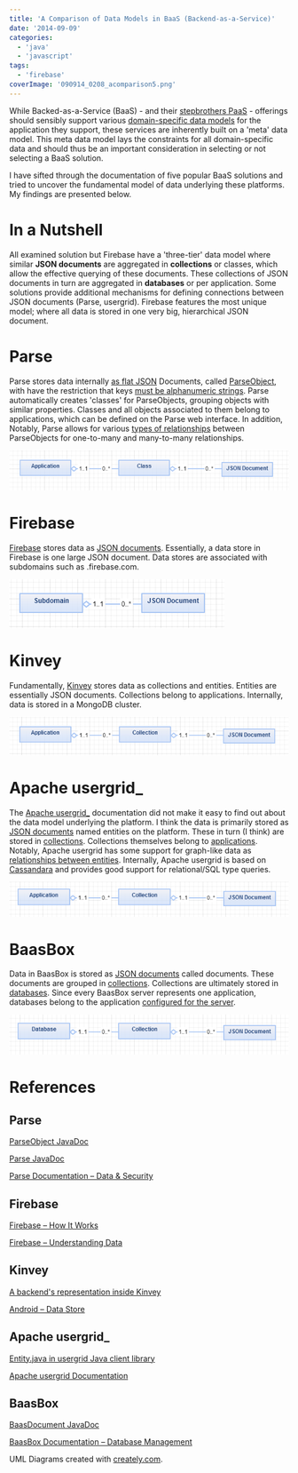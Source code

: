 ```yaml
---
title: 'A Comparison of Data Models in BaaS (Backend-as-a-Service)'
date: '2014-09-09'
categories:
  - 'java'
  - 'javascript'
tags:
  - 'firebase'
coverImage: '090914_0208_acomparison5.png'
---
```


While Backed-as-a-Service (BaaS) - and their [stepbrothers PaaS](http://blog.cobia.net/cobiacomm/2013/03/15/paas-services-and-backend-as-a-service-baas/) - offerings should sensibly support various [domain-specific data models](http://lostechies.com/jimmybogard/2010/02/04/strengthening-your-domain-a-primer/) for the application they support, these services are inherently built on a 'meta' data model. This meta data model lays the constraints for all domain-specific data and should thus be an important consideration in selecting or not selecting a BaaS solution.

I have sifted through the documentation of five popular BaaS solutions and tried to uncover the fundamental model of data underlying these platforms. My findings are presented below.

# In a Nutshell

All examined solution but Firebase have a 'three-tier' data model where similar **JSON documents** are aggregated in **collections** or classes, which allow the effective querying of these documents. These collections of JSON documents in turn are aggregated in **databases** or per application. Some solutions provide additional mechanisms for defining connections between JSON documents (Parse, usergrid). Firebase features the most unique model; where all data is stored in one very big, hierarchical JSON document.

# Parse

Parse stores data internally [as flat JSON](https://parse.com/docs/data) Documents, called [ParseObject](https://parse.com/docs/android/api/com/parse/ParseObject.html), with have the restriction that keys [must be alphanumeric strings](https://parse.com/docs/android_guide). Parse automatically creates 'classes' for ParseObjects, grouping objects with similar properties. Classes and all objects associated to them belong to applications, which can be defined on the Parse web interface. In addition, Notably, Parse allows for various [types of relationships](https://parse.com/docs/relations_guide) between ParseObjects for one-to-many and many-to-many relationships.

![](images/090914_0208_acomparison1.png)

# Firebase

[Firebase](https://www.firebase.com) stores data as [JSON documents](https://www.firebase.com/docs/how-firebase-works.html). Essentially, a data store in Firebase is one large JSON document. Data stores are associated with subdomains such as <my store>.firebase.com.

![](images/090914_0208_acomparison2.png)

# Kinvey

Fundamentally, [Kinvey](http://www.kinvey.com/) stores data as collections and entities. Entities are essentially JSON documents. Collections belong to applications. Internally, data is stored in a MongoDB cluster.

![](images/090914_0208_acomparison3.png)

# Apache usergrid\_

The [Apache usergrid\_](http://usergrid.incubator.apache.org/docs/relationships/) documentation did not make it easy to find out about the data model underlying the platform. I think the data is primarily stored as [JSON documents](https://github.com/apache/incubator-usergrid/blob/master/sdks/java/src/main/java/org/apache/usergrid/java/client/entities/Entity.java) named entities on the platform. These in turn (I think) are stored in [collections](http://usergrid.incubator.apache.org/docs/collections/). Collections themselves belong to [applications](http://usergrid.incubator.apache.org/docs/applications/). Notably, Apache usergrid has some support for graph-like data as [relationships between entities](http://usergrid.incubator.apache.org/docs/relationships/). Internally, Apache usergrid is based on [Cassandara](http://www.sinbadsoft.com/blog/cassandra-data-model-cheat-sheet/) and provides good support for relational/SQL type queries.

![](images/090914_0208_acomparison4.png)

# BaasBox

Data in BaasBox is stored as [JSON documents](http://www.baasbox.com/documentation/?shell) called documents. These documents are grouped in [collections](http://www.baasbox.com/documentation/?shell). Collections are ultimately stored in [databases](http://www.baasbox.com/documentation/?shell). Since every BaasBox server represents one application, databases belong to the application [configured for the server](http://www.baasbox.com/documentation/?shell).

![](images/090914_0208_acomparison5.png)

# References

## Parse

[ParseObject JavaDoc](https://parse.com/docs/android/api/com/parse/ParseObject.html)

[Parse JavaDoc](https://parse.com/docs/android/api/com/parse/Parse.html)

[Parse Documentation – Data & Security](https://parse.com/docs/data)

## Firebase

[Firebase – How It Works](https://www.firebase.com/how-it-works.html)

[Firebase – Understanding Data](https://www.firebase.com/docs/web/guide/understanding-data.html)

## Kinvey

[A backend's representation inside Kinvey](http://devcenter.kinvey.com/android/tutorials/look-behind-the-scene)

[Android – Data Store](http://devcenter.kinvey.com/android/guides/datastore)

## Apache usergrid\_

[Entity.java in usergrid Java client library](https://github.com/apache/incubator-usergrid/blob/master/sdks/java/src/main/java/org/apache/usergrid/java/client/entities/Entity.java)

[Apache usergrid Documentation](http://usergrid.incubator.apache.org/docs/collections/)

## BaasBox

[BaasDocument JavaDoc](http://baasbox.github.io/Android-SDK/docs/com/baasbox/android/BaasDocument.html)

[BaasBox Documentation – Database Management](http://www.baasbox.com/documentation/?shell)

UML Diagrams created with [creately.com](https://creately.com/).
